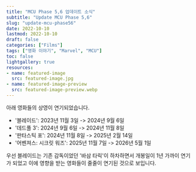 ```yaml
---
title: "MCU Phase 5,6 업데이트 소식"
subtitle: "Update MCU Phase 5,6"
slug: "update-mcu-phase56"
date: 2022-10-10
lastmod: 2022-10-10
draft: false
categories: ["Films"]
tags: ["영화 이야기", "Marvel", "MCU"]
toc: false
lightgallery: true
resources:
- name: featured-image
  src: featured-image.jpg
- name: featured-image-preview
  src: featured-image-preview.webp
---
```


아래 영화들의 상영이 연기되었습니다.

- '블레이드': 2023년 11월 3일 -> 2024년 9월 6일
- '데드풀 3': 2024년 9월 6일 -> 2024년 11월 8일
- '판타스틱 포': 2024년 11월 8일 -> 2025년 2월 14일
- '어벤져스: 시크릿 워즈': 2025년 11월 7일 -> 2026년 5월 1일

우선 블레이드는 기존 감독이었던 '바삼 타릭'이 하차하면서 개봉일이 1년 가까이 연기가 되었고 이에 영향을 받는 영화들이 줄줄이 연기된 것으로 보입니다.
